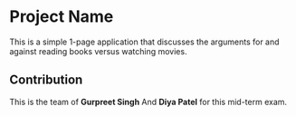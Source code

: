 # Project Name

This is a simple 1-page application that discusses the arguments for and against reading books versus watching movies.

## Contribution

This is the team of **Gurpreet Singh** And **Diya Patel** for this mid-term exam.
